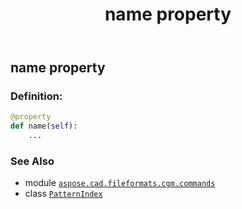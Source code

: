 ﻿---
title: name property
second_title: Aspose.CAD for Python via .NET API References
description: 
type: docs
weight: 90
url: /python-net/aspose.cad.fileformats.cgm.commands/patternindex/name/
is_root: false
---

## name property

### Definition:
```python
@property
def name(self):
    ...
```

### See Also
* module [`aspose.cad.fileformats.cgm.commands`](../../)
* class [`PatternIndex`](/cad/python-net/aspose.cad.fileformats.cgm.commands/patternindex)
